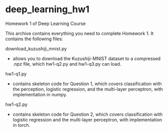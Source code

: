 # deep_learning_hw1
Homework 1 of Deep Learning Course

This archive contains everything you need to complete Homework 1. It contains
the following files:

download_kuzushiji_mnist.py
- allows you to download the Kuzushiji-MNIST dataset to a compressed .npz file,
  which hw1-q2.py and hw1-q3.py can load.

hw1-q1.py
- contains skeleton code for Question 1, which covers classification with
  the perception, logistic regression, and the multi-layer perceptron, with
  implementation in numpy.

hw1-q2.py
- contains skeleton code for Question 2, which covers classification with
  logistic regression and the multi-layer perceptron, with implementation in
  torch.

